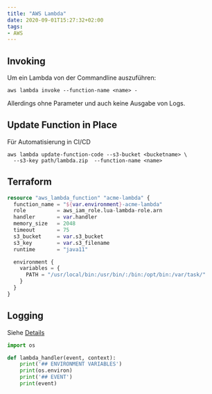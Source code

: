 ```yaml
---
title: "AWS Lambda"
date: 2020-09-01T15:27:32+02:00
tags:
- AWS
---
```


<!--more-->

## Invoking

Um ein Lambda von der Commandline auszuführen:

    aws lambda invoke --function-name <name> -

Allerdings ohne Parameter und auch keine Ausgabe von Logs.

## Update Function in Place

Für Automatisierung in CI/CD

```
aws lambda update-function-code --s3-bucket <bucketname> \
  --s3-key path/lambda.zip  --function-name <name>
```

## Terraform

```terraform
resource "aws_lambda_function" "acme-lambda" {
  function_name = "${var.environment}-acme-lambda"
  role          = aws_iam_role.lua-lambda-role.arn
  handler       = var.handler
  memory_size   = 2048
  timeout       = 75
  s3_bucket     = var.s3_bucket
  s3_key        = var.s3_filename
  runtime       = "java11"

  environment {
    variables = {
      PATH = "/usr/local/bin:/usr/bin/:/bin:/opt/bin:/var/task/"
    }
  }
}
```

## Logging

Siehe [Details](https://docs.aws.amazon.com/lambda/latest/dg/python-logging.html)

```python
import os

def lambda_handler(event, context):
    print('## ENVIRONMENT VARIABLES')
    print(os.environ)
    print('## EVENT')
    print(event)
```

